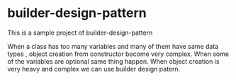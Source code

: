 # builder-design-pattern
This is a sample project of builder-design-pattern

When a class has too many variables and many of them have same data types , object creation from constructor become very complex.
When some of the  variables are optional same thing happen.
When object creation is very heavy and complex we can use builder design patern.
